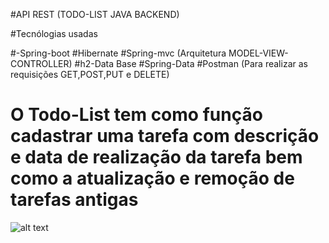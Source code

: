 #API REST (TODO-LIST JAVA BACKEND)

#Tecnólogias usadas

#-Spring-boot
#Hibernate
#Spring-mvc (Arquitetura MODEL-VIEW-CONTROLLER)
#h2-Data Base
#Spring-Data
#Postman (Para realizar as requisições GET,POST,PUT e DELETE)


# O Todo-List tem como função cadastrar uma tarefa com descrição e data de realização da tarefa bem como a atualização e remoção de tarefas antigas

![alt text](https://github.com/FireXtz/img-icons/blob/main/Captura%20de%20tela%20de%202022-06-18%2010-00-39.png)


